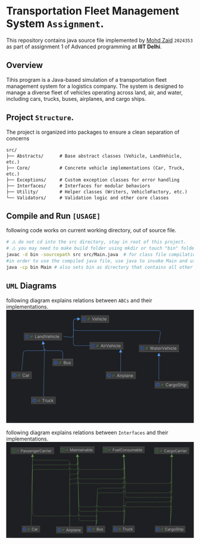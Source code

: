 # Transportation Fleet Management System `Assignment`.

This repository contains java source file implemented by [Mohd Zaid]() `2024353` 
as part of assignment 1 of Advanced programming at **IIIT Delhi**.

## Overview 

Tihis program is a Java-based simulation of a transportation fleet management
system for a logistics company. The system is designed to manage a diverse
fleet of vehicles operating across land, air, and water, including cars, trucks,
buses, airplanes, and cargo ships.

## Project `Structure`.

The project is organized into packages to ensure a clean separation of concerns

```text
src/
├── Abstracts/      # Base abstract classes (Vehicle, LandVehicle, etc.)
├── Core/           # Concrete vehicle implementations (Car, Truck, etc.)
├── Exceptions/     # Custom exception classes for error handling
├── Interfaces/     # Interfaces for modular behaviors
├── Utility/        # Helper classes (Writers, VehicleFactory, etc.)
└── Validators/     # Validation logic and other core classes
```

## Compile and Run `[USAGE]`

following code works on current working directory, out of source file.
```bash
# ⚠️ do not cd into the src directory, stay in root of this project.
# ⚠️ you may need to make build folder using mkdir or touch "bin" folder.
javac -d bin -sourcepath src src/Main.java  # for class file compilation.
#in order to use the compiled java file, use java to invoke Main and use bin.
java -cp bin Main # also sets bin as directory that contains all other .class.
```

## `UML` Diagrams

following diagram explains relations between `ABCs` and their implementations.
![ABC DIAGRAM](res/AbstractInheritance.png)

following diagram explains relations between `Interfaces` and their implementations.
![INT DIAGRAM](res/InterfacesImplementation.png)
